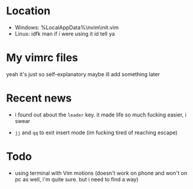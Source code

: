 # Location
- Windows: %LocalAppData%\nvim\init.vim
- Linux: idfk man if i were using it id tell ya

# My vimrc files
yeah it's just so self-explanatory
maybe ill add something later

# Recent news

- i found out about the `leader` key. it made life so much fucking easier, i
   swear

- `jj` and `qq` to exit insert mode (im fucking tired of reaching escape)


# Todo
- using terminal with Vim motions (doesn't work on phone and won't on pc as well, i'm quite sure. but i need to find a way)
